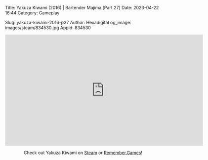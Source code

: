Title: Yakuza Kiwami (2016) | Bartender Majima [Part 27]
Date: 2023-04-22 16:44
Category: Gameplay

Slug: yakuza-kiwami-2016-p27
Author: Hexadigital
og_image: images/steam/834530.jpg
Appid: 834530

<center><iframe src="https://www.youtube.com/embed/LtNvYV-Acc4?feature=oembed" allow="accelerometer; autoplay; encrypted-media; gyroscope; picture-in-picture" width="640" height="360" frameborder="0"></iframe>

Check out Yakuza Kiwami on [Steam](https://store.steampowered.com/app/834530/?curator_clanid=34633900) or [Remember.Games](https://remember.games/game/342/)!</center>